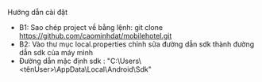 Hướng dẫn cài đặt
- B1: Sao chép project về bằng lệnh: git clone https://github.com/caominhdat/mobilehotel.git
- B2: Vào thư mục local.properties chỉnh sửa đường dẫn sdk thành đường dẫn sdk của máy mình
- Đường dẫn mặc định sdk : "C\:\\Users\\<tênUser>\\AppData\\Local\\Android\\Sdk"

